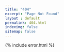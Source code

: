 ```yaml
---
title: "404"
excerpt: "Page Not Found"
layout : default
permalink: 404.html
indexing: false
sitemap: false
---
```


{% include error.html %}

